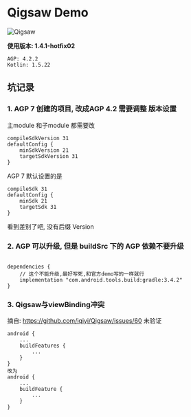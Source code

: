 # Qigsaw Demo

![Qigsaw](https://github.com/iqiyi/Qigsaw)

**使用版本: 1.4.1-hotfix02**

```
AGP: 4.2.2
Kotlin: 1.5.22
```

## 坑记录

### 1. AGP 7 创建的项目, 改成AGP 4.2 需要调整 版本设置

主module 和子module 都需要改
```
compileSdkVersion 31
defaultConfig {
    minSdkVersion 21
    targetSdkVersion 31
}
```
AGP 7 默认设置的是

```
compileSdk 31
defaultConfig {
    minSdk 21
    targetSdk 31
}
```

看到差别了吧, 没有后缀 Version

### 2. AGP 可以升级, 但是 buildSrc 下的 AGP 依赖不要升级

```

dependencies {
    // 这个不能升级,最好写死,和官方demo写的一样就行
    implementation "com.android.tools.build:gradle:3.4.2"
}
```
### 3. Qigsaw与viewBinding冲突
摘自: https://github.com/iqiyi/Qigsaw/issues/60
未验证

```
android {
    ...
    buildFeatures {
        ...
    }
}
改为
android {
    ...
    buildFeature {
        ...
    }
}
```



